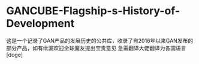 # GANCUBE-Flagship-s-History-of-Development
这是一个记录了GAN产品的发展历史的公共库，收录了自2016年以来GAN发布的部分产品，如有纰漏欢迎全球魔友提出宝贵意见
急需翻译大佬翻译为各国语言[doge]

